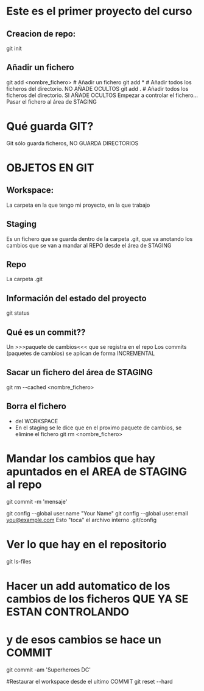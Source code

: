 # Este es el primer proyecto del curso

## Creacion de repo:
git init

## Añadir un fichero
git add <nombre_fichero>    # Añadir un fichero
git add *                   # Añadir todos los ficheros del directorio. NO AÑADE OCULTOS
git add .                   # Añadir todos los ficheros del directorio. SI AÑADE OCULTOS
Empezar a controlar el fichero...
Pasar el fichero al área de STAGING

# Qué guarda GIT?
Git sólo guarda ficheros, NO GUARDA DIRECTORIOS

# OBJETOS EN GIT
## Workspace:
La carpeta en la que tengo mi proyecto, en la que trabajo
## Staging
Es un fichero que se guarda dentro de la carpeta .git, que va anotando los cambios
que se van a mandar al REPO desde el área de STAGING
## Repo
La carpeta .git

## Información del estado del proyecto
git status

## Qué es un commit??
Un >>>paquete de cambios<<< que se registra en el repo
Los commits (paquetes de cambios) se aplican de forma INCREMENTAL

## Sacar un fichero del área de STAGING
git rm --cached <nombre_fichero>

## Borra el fichero
- del WORKSPACE
- En el staging se le dice que en el proximo paquete de cambios, se elimine el fichero
git rm <nombre_fichero>

# Mandar los cambios que hay apuntados en el AREA de STAGING al repo
git commit -m 'mensaje'

git config --global user.name "Your Name"
git config --global user.email you@example.com
Esto "toca" el archivo interno .git/config

# Ver lo que hay en el repositorio
git ls-files

# Hacer un add automatico de los cambios de los ficheros QUE YA SE ESTAN CONTROLANDO
#  y de esos cambios se hace un COMMIT
git commit -am 'Superheroes DC'

#Restaurar el workspace desde el ultimo COMMIT
git reset --hard

